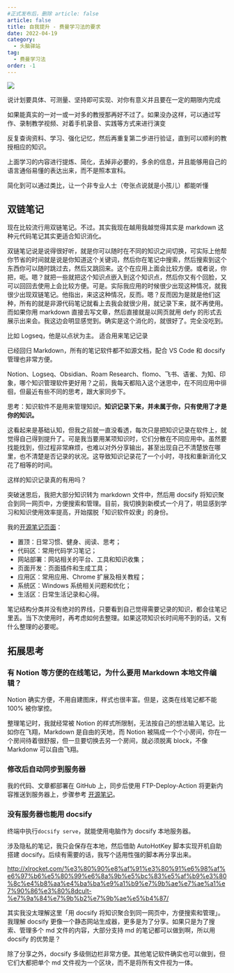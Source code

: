 ```yaml
---
#正式发布后，删除 article: false
article: false
title: 自我提升 - 费曼学习法的要求
date: 2022-04-19
category:
  - 头脑驿站
tag:
  - 费曼学习法
order: -1
---
```


![](http://tc.seoipo.com/202204192027831.png)

说计划要具体、可测量、坚持即可实现、对你有意义并且要在一定的期限内完成

如果能真实的一对一或一对多的教授那再好不过了。如果没办这样，可以通过写作、录制教学视频、对着手机录音、实践等方式来进行演变

反复查询资料、学习、强化记忆，然后再重复第二步进行验证，直到可以顺利的教授相应的知识。

上面学习的内容进行提炼、简化，去掉非必要的，多余的信息，并且能够用自己的语言通俗易懂的表达出来，而不是照本宣科。

简化到可以通过类比，让一个非专业人士（夸张点说就是小孩儿）都能听懂

## 双链笔记

现在比较流行用双链笔记。不过。其实我现在越用我越觉得其实是 markdown 这种元代码笔记其实更适合知识消化。

双链笔记说是说得很好听，就是你可以随时在不同的知识之间切换，可实际上他帮你节省的时间就是说是你知道这个关键词，然后你在笔记中搜索，然后搜索到这个东西你可以随时跳过去，然后又跳回来。这个在应用上面会比较方便。或者说，你把，呃。嗯？就把一些就把这个知识点嵌入到这个知识点，然后你又有个回脸，又可以回回去使用上会比较方便。可是。实际我应用的时候很少出现这种情况，就我很少出现双链笔记。他指出，来这这种情况，反而。嗯？反而因为是就是他们这种，所有的就是非源代码笔记就看上去我会就很少用，就记录下来，就不再使用。而如果你用 markdown 直接去写文章，然后直接就是以网页就用 defy 的形式去展示出来会。我这边会明显感觉到。确实是这个消化的，就很好了。完全没吃到。

比如 Logseq，他是以点状为主。
适合用来笔记记录

已经回归 Markdown，所有的笔记软件都不如源文档，配合 VS Code 和 docsify 管理也非常方便。



Notion、Logseq、Obsidian、Roam Research、flomo、飞书、语雀、为知、印象，哪个知识管理软件更好用？之前，我每天都陷入这个迷思中，在不同应用中徘徊，但最近有些不同的思考，跟大家同步下。

思考：知识软件不是用来管理知识。**知识记录下来，并未属于你，只有使用了才是你的知识。**

这看起来是基础认知，但我之前就一直没看透，每次只是把知识记录在软件上，就觉得自己得到提升了。可是我当要用某项知识时，它们分散在不同应用中。虽然要找能找到，但过程非常麻烦，也难以对外分享输出，甚至出现自己不清楚放在哪里，也不清楚是否记录的状况。这导致知识记录花了一个小时，寻找和重新消化又花了相等的时间。

这样的知识记录真的有用吗？

突破迷思后，我把大部分知识转为 markdown 文件中，然后用 docsify 将知识聚合到同一网页中，方便搜索和管理。目前，我切换到新模式一个月了，明显感到学习和知识使用效率提高，开始摆脱「知识软件奴隶」的身份。

我的[开源笔记页面](https://newzone.top/notes/#/)：

- 置顶：日常习惯、健身、阅读、思考；
- 代码区：常用代码学习笔记；
- 网站部署：网站相关的平台、工具和知识收集；
- 页面开发：页面插件和生成工具；
- 应用区：常用应用、Chrome 扩展及相关教程；
- 系统区：Windows 系统相关问题和优化；
- 生活区：日常生活记录和心得。

笔记结构分类并没有绝对的界线，只要看到自己觉得需要记录的知识，都会往笔记里丢。当下次使用时，再考虑如何去整理。如果这项知识长时间用不到的话，又有什么整理的必要呢。

## 拓展思考

### 有 Notion 等方便的在线笔记，为什么要用 Markdown 本地文件编辑？

Notion 确实方便，不用自建图床，样式也很丰富。但是，这类在线笔记都不能 100% 被你掌控。

整理笔记时，我就经常被 Notion 的样式所限制，无法按自己的想法输入笔记。比如你在飞翔，Markdown 是自由的天地，而 Notion 被隔成一个个小房间，你在一个房间待着很舒服，但一旦要切换去另一个房间，就必须脱离 block，不像 Markdonw 可以自由飞翔。

### 修改后自动同步到服务器

我的代码、文章都部署在 GitHub 上，同步后使用 FTP-Deploy-Action 将更新内容推送到服务器上，步骤参考 [开源笔记](https://newzone.top/notes/#/deploy/Static?id=github-%e5%90%8c%e6%ad%a5%e5%88%b0-vps)。

### 没有服务器也能用 docsify

终端中执行`docsify serve`，就能使用电脑作为 docsify 本地服务器。

涉及隐私的笔记，我只会保存在本地，然后借助 AutoHotKey 脚本实现开机自助搭建 docsify。后续有需要的话，我写个适用性强的脚本再分享出来。

http://xlrocket.com/%e3%80%90%e8%af%91%e3%80%91%e6%98%af%e6%97%b6%e5%80%99%e6%8a%9b%e5%bc%83%e5%af%b9%e3%80%8c%e4%b8%aa%e4%ba%ba%e9%a1%b9%e7%9b%ae%e7%ae%a1%e7%90%86%e3%80%8dcult-%e7%9a%84%e7%9b%b2%e7%9b%ae%e5%b4%87/

其实我没太理解这里「用 docsify 将知识聚合到同一网页中，方便搜索和管理」。我理解 docsify 更像一个静态网站生成器，更多是为了分享。如果只是为了搜索、管理多个 md 文件的内容，大部分支持 md 的笔记都可以做到啊，所以用 docsify 的优势是？

除了分享之外，docsify 多级侧边栏非常方便。其他笔记软件确实也可以做到，但它们大都把单个 md 文件视为一个区块，而不是将所有文件视为一体。
